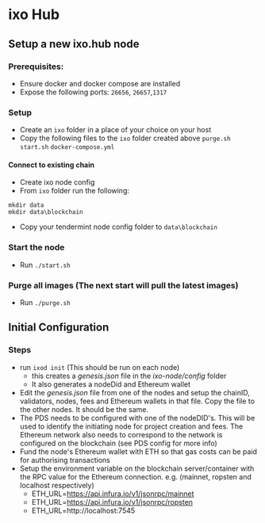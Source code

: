 # ixo Hub

## Setup a new ixo.hub node

### Prerequisites:
* Ensure docker and docker compose are installed
* Expose the following ports: 
`26656`, `26657`,`1317`


### Setup
* Create an `ixo` folder in a place of your choice on your host
* Copy the following files to the `ixo` folder created above
`purge.sh`
`start.sh`
`docker-compose.yml`

#### Connect to existing chain
* Create ixo node config
* From `ixo` folder run the following:
```
mkdir data
mkdir data\blockchain
```
* Copy your tendermint node config folder to `data\blockchain`

### Start the node
* Run `./start.sh`

### Purge all images (The next start will pull the latest images)
* Run `./purge.sh`


## Initial Configuration

### Steps
- run `ixod init` (This should be run on each node)
  - this creates a *genesis.json* file in the *ixo-node/config* folder
  - It also generates a nodeDid and Ethereum wallet
- Edit the *genesis.json* file from one of the nodes and setup the chainID, validators, nodes, fees and Ethereum wallets in that file. Copy the file to the other nodes.  It should be the same.
- The PDS needs to be configured with one of the nodeDID's. This will be used to identify the initiating node for project creation and fees. The Ethereum network also needs to correspond to the network is configured on the blockchain (see PDS config for more info)
- Fund the node's Ethereum wallet with ETH so that gas costs can be paid for authorising transactions
- Setup the environment variable on the blockchain server/container with the RPC value for the Ethereum connection. e.g. (mainnet, ropsten and localhost respectively)
  - ETH_URL=https://api.infura.io/v1/jsonrpc/mainnet
  - ETH_URL=https://api.infura.io/v1/jsonrpc/ropsten
  - ETH_URL=http://localhost:7545
